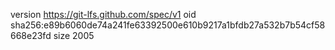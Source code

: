 version https://git-lfs.github.com/spec/v1
oid sha256:e89b6060de74a241fe63392500e610b9217a1bfdb27a532b7b54cf58668e23fd
size 2005
